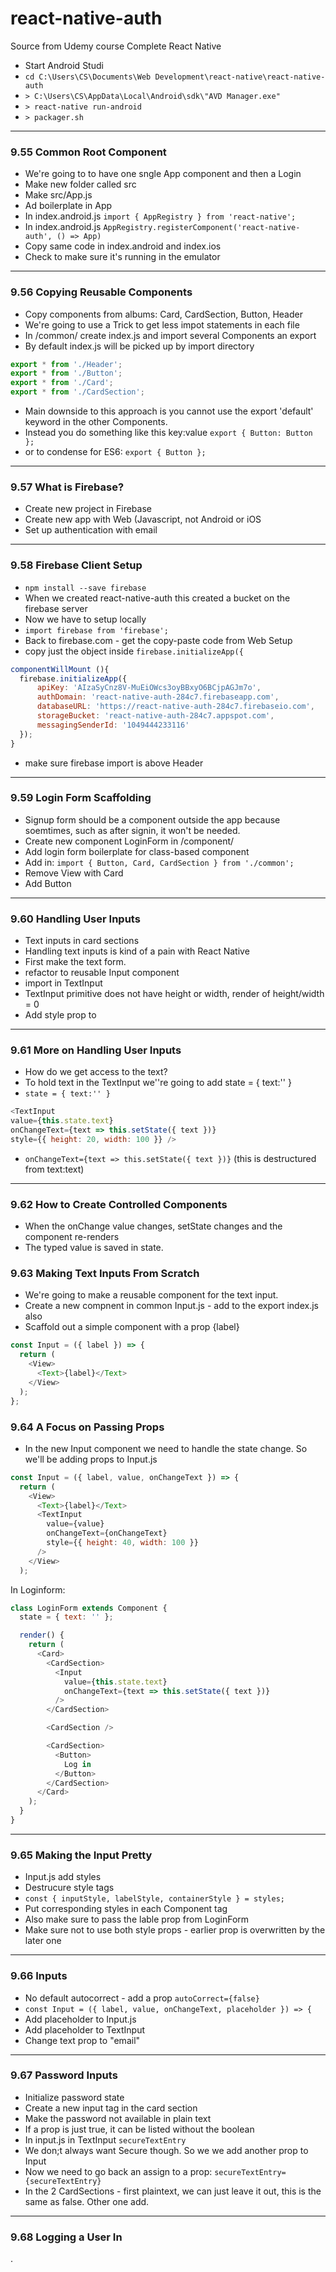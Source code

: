 # react-native-auth
Source from Udemy course Complete React Native

* Start Android Studi
* `cd C:\Users\CS\Documents\Web Development\react-native\react-native-auth`
* `> C:\Users\CS\AppData\Local\Android\sdk\"AVD Manager.exe"`
* `> react-native run-android`
* `> packager.sh`

---------------------------------

### 9.55 Common Root Component

* We're going to to have one sngle App component and then a Login
* Make new folder called src
* Make src/App.js
* Ad boilerplate in App
* In index.android.js `import { AppRegistry } from 'react-native';`
* In index.android.js `AppRegistry.registerComponent('react-native-auth', () => App)`
* Copy same code in index.android and index.ios
* Check to make sure it's running in the emulator

---------------------------------

### 9.56 Copying Reusable Components

* Copy components from albums: Card, CardSection, Button, Header
* We're going to use a Trick to get less impot statements in each file
* In /common/ create index.js and import several Components an export
* By default index.js will be picked up by import directory

```javascript
export * from './Header';
export * from './Button';
export * from './Card';
export * from './CardSection';
```

* Main downside to this approach is you cannot use the export 'default' keyword in the other Components.
* Instead you do something like this key:value `export { Button: Button };`
* or to condense for ES6: `export { Button };`

---------------------------------

### 9.57 What is Firebase?

* Create new project in Firebase
* Create new app with Web (Javascript, not Android or iOS
* Set up authentication with email

---------------------------------

### 9.58 Firebase Client Setup

* `npm install --save firebase`
* When we created react-native-auth this created a bucket on the firebase server
* Now we have to setup locally
* `import firebase from 'firebase';`
* Back to firebase.com - get the copy-paste code from Web Setup
* copy just the object inside `firebase.initializeApp({`
```javascript
componentWillMount (){
  firebase.initializeApp({
      apiKey: 'AIzaSyCnz8V-MuEiOWcs3oyBBxyO6BCjpAGJm7o',
      authDomain: 'react-native-auth-284c7.firebaseapp.com',
      databaseURL: 'https://react-native-auth-284c7.firebaseio.com',
      storageBucket: 'react-native-auth-284c7.appspot.com',
      messagingSenderId: '1049444233116'
  });
}
```

* make sure firebase import is above Header

---------------------------------

### 9.59 Login Form Scaffolding

* Signup form should be a component outside the app because soemtimes, such as after signin, it won't be needed.
* Create new component LoginForm in /component/
* Add login form boilerplate for class-based component
* Add in: `import { Button, Card, CardSection } from './common';`
* Remove View with Card
* Add Button

---------------------------------

### 9.60 Handling User Inputs

* Text inputs in card sections
* Handling text inputs is kind of a pain with React Native
* First make the text form.
* refactor to reusable Input component
* import in TextInput
* TextInput primitive does not have height or width, render of height/width = 0
* Add style prop to

---------------------------------

### 9.61 More on Handling User Inputs

* How do we get access to the text?
* To hold text in the TextInput we''re going to add state = { text:'' }
* `state = { text:'' }`
```javascript
<TextInput
value={this.state.text}
onChangeText={text => this.setState({ text })}
style={{ height: 20, width: 100 }} />
```
* `onChangeText={text => this.setState({ text })}` (this is destructured from text:text)

---------------------------------

### 9.62 How to Create Controlled Components

* When the onChange value changes, setState changes and the component re-renders
* The typed value is saved in state.

### 9.63 Making Text Inputs From Scratch

* We're going to make a reusable component for the text input.
* Create a new compnent in common Input.js - add to the export index.js also
* Scaffold out a simple component with a prop {label}

```javascript
const Input = ({ label }) => {
  return (
    <View>
      <Text>{label}</Text>
    </View>
  );
};
```

### 9.64 A Focus on Passing Props

* In the new Input component we need to handle the state change. So we'll be adding props to Input.js

```javascript
const Input = ({ label, value, onChangeText }) => {
  return (
    <View>
      <Text>{label}</Text>
      <TextInput
        value={value}
        onChangeText={onChangeText}
        style={{ height: 40, width: 100 }}
      />
    </View>
  );
```

In Loginform:

```javascript
class LoginForm extends Component {
  state = { text: '' };

  render() {
    return (
      <Card>
        <CardSection>
          <Input
            value={this.state.text}
            onChangeText={text => this.setState({ text })}
          />
        </CardSection>

        <CardSection />

        <CardSection>
          <Button>
            Log in
          </Button>
        </CardSection>
      </Card>
    );
  }
}
```
----------------------------------------------------

### 9.65 Making the Input Pretty

* Input.js add styles
* Destrucure style tags
* `const { inputStyle, labelStyle, containerStyle } = styles;`
* Put corresponding styles in each Component tag
* Also make sure to pass the lable prop from LoginForm
* Make sure not to use both style props - earlier prop is overwritten by the later one

----------------------------------------------------

### 9.66 Inputs

* No default autocorrect - add a prop `autoCorrect={false}`
* `const Input = ({ label, value, onChangeText, placeholder }) => {`
* Add placeholder to Input.js
* Add placeholder to TextInput
* Change text prop to "email"

----------------------------------------------------

### 9.67 Password Inputs

* Initialize password state
* Create a new input tag in the card section
* Make the password not available in plain text
* If a prop is just true, it can be listed without the boolean
* In input.js in TextInput `secureTextEntry`
* We don;t always want Secure though. So we we add another prop to Input
* Now we need to go back an assign to a prop:   `secureTextEntry={secureTextEntry}`
* In the 2 CardSections - first plaintext, we can just leave it out, this is the same as false. Other one add.

----------------------------------------------------

### 9.68 Logging a User In









.
